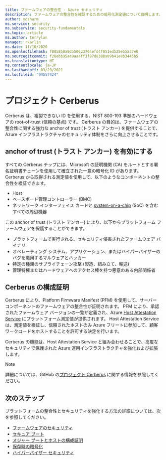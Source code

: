 ```yaml
---
title: ファームウェアの整合性 - Azure セキュリティ
description: ファームウェアの整合性を確認するための暗号化測定値について説明します。
author: yosharm
ms.service: security
ms.subservice: security-fundamentals
ms.topic: article
ms.author: terrylan
manager: rkarlin
ms.date: 11/10/2020
ms.openlocfilehash: f085858a9d550623704efd4f051ed525e55a37e0
ms.sourcegitcommit: f28ebb95ae9aaaff3f87d8388a09b41e0b3445b5
ms.translationtype: HT
ms.contentlocale: ja-JP
ms.lasthandoff: 03/29/2021
ms.locfileid: "94557424"
---
```

# <a name="project-cerberus"></a>プロジェクト Cerberus

Cerberus は、複製できない ID を使用する、NIST 800-193 準拠のハードウェアの root-of-trust (信頼の基点) です。 Cerberus の目的は、ファームウェアの整合性に関する強力な anchor of trust (トラスト アンカー) を提供することで、Azure インフラストラクチャのセキュリティ体制をさらに向上させることです。

## <a name="enabling-an-anchor-of-trust"></a>anchor of trust (トラスト アンカー) を有効にする
すべての Cerberus チップには、Microsoft の証明機関 (CA) をルートとする署名証明書チェーンを使用して確立された一意の暗号化 ID があります。 Cerberus から取得される測定値を使用して、以下のようなコンポーネントの整合性を検証できます。

- Host
- ベースボード管理コントローラー (BMC)
- ネットワーク インターフェイス カードと [system-on-a-chip](https://en.wikipedia.org/wiki/System_on_a_chip) (SoC) を含むすべての周辺機器

この anchor of trust (トラスト アンカー) により、以下からプラットフォーム ファームウェアを保護することができます。

- プラットフォームで実行される、セキュリティ侵害されたファームウェア バイナリ
- オペレーティング システム、アプリケーション、またはハイパーバイザーのバグを悪用するマルウェアとハッカー
- 特定の種類のサプライチェーン攻撃 (製造、組み立て、輸送)
- 管理特権またはハードウェアへのアクセス権を持つ悪意のある内部関係者

## <a name="cerberus-attestation"></a>Cerberus の構成証明
Cerberus により、Platform Firmware Manifest (PFM) を使用して、サーバー コンポーネントのファームウェアの整合性が証明されます。 PFM により、承認されたファームウェア バージョンの一覧が定義され、Azure [Host Attestation Service](measured-boot-host-attestation.md) にプラットフォーム測定値が提供されます。 Host Attestation Service は、測定値を検証し、信頼されたホストのみ Azure フリートに参加して、顧客ワークロードをホストすることを許可する決定を行います。

Cerberus の機能は、Host Attestation Service と組み合わせることで、高度なセキュリティで保護された Azure 運用インフラストラクチャを強化および拡張します。

> [!NOTE]
> 詳細については、GitHub の[プロジェクト Cerberus](https://github.com/opencomputeproject/Project_Olympus/tree/master/Project_Cerberus) に関する情報を参照してください。

## <a name="next-steps"></a>次のステップ
プラットフォームの整合性とセキュリティを強化する方法の詳細については、次を参照してください。

- [ファームウェアのセキュリティ](firmware.md)
- [セキュア ブート](secure-boot.md)
- [メジャー ブートとホストの構成証明](measured-boot-host-attestation.md)
- [保存時の暗号化](encryption-atrest.md)
- [ハイパーバイザー セキュリティ](hypervisor.md)